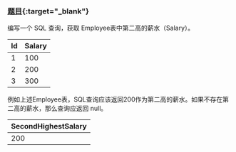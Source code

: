 ### [题目](https://leetcode.cn/problems/second-highest-salary){:target="_blank"}

编写一个 SQL 查询，获取 Employee表中第二高的薪水（Salary）。

| Id  | Salary |
|:----|:-------|
| 1   | 100    |
| 2   | 200    |
| 3   | 300    |

例如上述Employee表，SQL查询应该返回200作为第二高的薪水。如果不存在第二高的薪水，那么查询应返回 null。

| SecondHighestSalary |
|:--------------------|
| 200                 |
